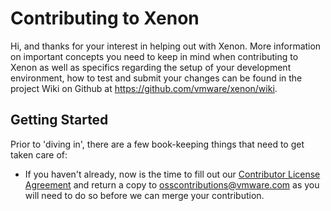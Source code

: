 # Contributing to Xenon

Hi, and thanks for your interest in helping out with Xenon.  More information on important concepts you need to keep in mind when contributing to Xenon as well as specifics regarding the setup of your development environment, how to test and submit your changes can be found in the project Wiki on Github at https://github.com/vmware/xenon/wiki.  

## Getting Started
Prior to 'diving in', there are a few book-keeping things that need to get taken care of:  

* If you haven't already, now is the time to fill out our [Contributor License Agreement](http://vmware.github.io/photon/assets/files/vmware_cla.pdf) and return a copy to [osscontributions@vmware.com](mailto:osscontributions@vmware.com) as you will need to do so before we can merge your contribution. 

